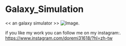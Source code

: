 # Galaxy_Simulation
<< an galaxy simulator >>
![Image](https://github.com/doremi31618/Galaxy_Simulation/blob/master/galaxy_simulator.gif).

if you like my work you can follow me on my instagram:.
https://www.instagram.com/doremi31618/?hl=zh-tw
